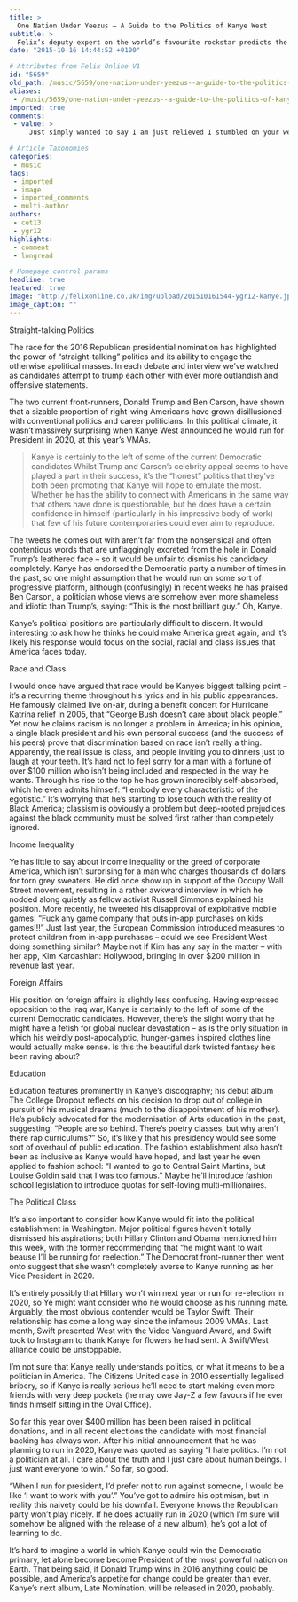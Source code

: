 ```yaml
---
title: >
  One Nation Under Yeezus – A Guide to the Politics of Kanye West
subtitle: >
  Felix’s deputy expert on the world’s favourite rockstar predicts the possible policies of the 2020 West Administration
date: "2015-10-16 14:44:52 +0100"

# Attributes from Felix Online V1
id: "5659"
old_path: /music/5659/one-nation-under-yeezus--a-guide-to-the-politics-of-kanye-west
aliases:
 - /music/5659/one-nation-under-yeezus--a-guide-to-the-politics-of-kanye-west
imported: true
comments:
 - value: >
     Just simply wanted to say I am just relieved I stumbled on your web page!. <br>nhl 17 http://www.couponforum.org/threads/cheap-nba-2k17-mt-excellent-games-to-own-in-a-children-party.299671/,What's happening, nice websites you've gotten going here <br>fifa coins http://tosbs.tverlib.ru/four-ways-keep-your-cheap-fifa-17-coins-growing-without-burning-midnight-oil,Keep up the helpful work and delivering in the crowd! <br>buy fifa 17 coins http://yytyx.com/home.php?mod=space&amp;uid=13814&amp;do=profile&amp;from=space

# Article Taxonomies
categories:
 - music
tags:
 - imported
 - image
 - imported_comments
 - multi-author
authors:
 - cet13
 - ygr12
highlights:
 - comment
 - longread

# Homepage control params
headline: true
featured: true
image: "http://felixonline.co.uk/img/upload/201510161544-ygr12-kanye.jpg"
image_caption: ""
---
```


Straight-talking Politics

The race for the 2016 Republican presidential nomination has highlighted the power of “straight-talking” politics and its ability to engage the otherwise apolitical masses. In each debate and interview we’ve watched as candidates attempt to trump each other with ever more outlandish and offensive statements.

The two current front-runners, Donald Trump and Ben Carson, have shown that a sizable proportion of right-wing Americans have grown disillusioned with conventional politics and career politicians. In this political climate, it wasn’t massively surprising when Kanye West announced he would run for President in 2020, at this year’s VMAs.
> Kanye is certainly to the left of some of the current Democratic candidates
Whilst Trump and Carson’s celebrity appeal seems to have played a part in their success, it’s the “honest” politics that they’ve both been promoting that Kanye will hope to emulate the most. Whether he has the ability to connect with Americans in the same way that others have done is questionable, but he does have a certain confidence in himself (particularly in his impressive body of work) that few of his future contemporaries could ever aim to reproduce.

The tweets he comes out with aren’t far from the nonsensical and often contentious words that are unflaggingly excreted from the hole in Donald Trump’s leathered face – so it would be unfair to dismiss his candidacy completely. Kanye has endorsed the Democratic party a number of times in the past, so one might assumption that he would run on some sort of progressive platform, although (confusingly) in recent weeks he has praised Ben Carson, a politician whose views are somehow even more shameless and idiotic than Trump’s, saying: “This is the most brilliant guy.” Oh, Kanye.

Kanye’s political positions are particularly difficult to discern. It would interesting to ask how he thinks he could make America great again, and it’s likely his response would focus on the social, racial and class issues that America faces today.

Race and Class

I would once have argued that race would be Kanye’s biggest talking point – it’s a recurring theme throughout his lyrics and in his public appearances. He famously claimed live on-air, during a benefit concert for Hurricane Katrina relief in 2005, that “George Bush doesn’t care about black people.” Yet now he claims racism is no longer a problem in America; in his opinion, a single black president and his own personal success (and the success of his peers) prove that discrimination based on race isn’t really a thing. Apparently, the real issue is class, and people inviting you to dinners just to laugh at your teeth. It’s hard not to feel sorry for a man with a fortune of over $100 million who isn’t being included and respected in the way he wants. Through his rise to the top he has grown incredibly self-absorbed, which he even admits himself: “I embody every characteristic of the egotistic.” It’s worrying that he’s starting to lose touch with the reality of Black America; classism is obviously a problem but deep-rooted prejudices against the black community must be solved first rather than completely ignored.

Income Inequality

Ye has little to say about income inequality or the greed of corporate America, which isn’t surprising for a man who charges thousands of dollars for torn grey sweaters. He did once show up in support of the Occupy Wall Street movement, resulting in a rather awkward interview in which he nodded along quietly as fellow activist Russell Simmons explained his position. More recently, he tweeted his disapproval of exploitative mobile games: “Fuck any game company that puts in-app purchases on kids games!!!” Just last year, the European Commission introduced measures to protect children from in-app purchases – could we see President West doing something similar? Maybe not if Kim has any say in the matter – with her app, Kim Kardashian: Hollywood, bringing in over $200 million in revenue last year.

Foreign Affairs

His position on foreign affairs is slightly less confusing. Having expressed opposition to the Iraq war, Kanye is certainly to the left of some of the current Democratic candidates. However, there’s the slight worry that he might have a fetish for global nuclear devastation – as is the only situation in which his weirdly post-apocalyptic, hunger-games inspired clothes line would actually make sense. Is this the beautiful dark twisted fantasy he’s been raving about?

Education

Education features prominently in Kanye’s discography; his debut album The College Dropout reflects on his decision to drop out of college in pursuit of his musical dreams (much to the disappointment of his mother). He’s publicly advocated for the modernisation of Arts education in the past, suggesting: “People are so behind. There’s poetry classes, but why aren’t there rap curriculums?” So, it’s likely that his presidency would see some sort of overhaul of public education. The fashion establishment also hasn’t been as inclusive as Kanye would have hoped, and last year he even applied to fashion school: “I wanted to go to Central Saint Martins, but Louise Goldin said that I was too famous.” Maybe he’ll introduce fashion school legislation to introduce quotas for self-loving multi-millionaires.

The Political Class

It’s also important to consider how Kanye would fit into the political establishment in Washington. Major political figures haven’t totally dismissed his aspirations; both Hillary Clinton and Obama mentioned him this week, with the former recommending that “he might want to wait beause I’ll be running for reelection.” The Democrat front-runner then went onto suggest that she wasn’t completely averse to Kanye running as her Vice President in 2020.

It’s entirely possibly that Hillary won’t win next year or run for re-election in 2020, so Ye might want consider who he would choose as his running mate. Arguably, the most obvious contender would be Taylor Swift. Their relationship has come a long way since the infamous 2009 VMAs. Last month, Swift presented West with the Video Vanguard Award, and Swift took to Instagram to thank Kanye for flowers he had sent. A Swift/West alliance could be unstoppable.

I’m not sure that Kanye really understands politics, or what it means to be a politician in America. The Citizens United case in 2010 essentially legalised bribery, so if Kanye is really serious he’ll need to start making even more friends with very deep pockets (he may owe Jay-Z a few favours if he ever finds himself sitting in the Oval Office).

So far this year over $400 million has been been raised in political donations, and in all recent elections the candidate with most financial backing has always won. After his initial announcement that he was planning to run in 2020, Kanye was quoted as saying “I hate politics. I’m not a politician at all. I care about the truth and I just care about human beings. I just want everyone to win.” So far, so good.

“When I run for president, I’d prefer not to run against someone, I would be like ‘I want to work with you’.” You’ve got to admire his optimism, but in reality this naivety could be his downfall. Everyone knows the Republican party won’t play nicely. If he does actually run in 2020 (which I’m sure will somehow be aligned with the release of a new album), he’s got a lot of learning to do.

It’s hard to imagine a world in which Kanye could win the Democratic primary, let alone become become President of the most powerful nation on Earth. That being said, if Donald Trump wins in 2016 anything could be possible, and America’s appetite for change could be greater than ever. Kanye’s next album, Late Nomination, will be released in 2020, probably.
